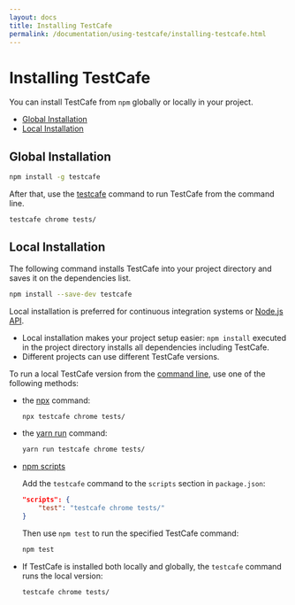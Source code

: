 ```yaml
---
layout: docs
title: Installing TestCafe
permalink: /documentation/using-testcafe/installing-testcafe.html
---
```

# Installing TestCafe

You can install TestCafe from `npm` globally or locally in your project.

* [Global Installation](#global-installation)
* [Local Installation](#local-installation)

## Global Installation

```bash
npm install -g testcafe
```

After that, use the [testcafe](command-line-interface.md) command to run TestCafe from the command line.

```bash
testcafe chrome tests/
```

## Local Installation

The following command installs TestCafe into your project directory and saves it on the dependencies list.

```bash
npm install --save-dev testcafe
```

Local installation is preferred for continuous integration systems or [Node.js API](programming-interface/README.md).

* Local installation makes your project setup easier: `npm install` executed in the project directory installs all dependencies including TestCafe.
* Different projects can use different TestCafe versions.

To run a local TestCafe version from the [command line](command-line-interface.md), use one of the following methods:

* the [npx](https://www.npmjs.com/package/npx) command:

    ```sh
    npx testcafe chrome tests/
    ```

* the [yarn run](https://yarnpkg.com/lang/en/docs/cli/run/) command:

    ```sh
    yarn run testcafe chrome tests/
    ```

* [npm scripts](https://docs.npmjs.com/misc/scripts)

    Add the `testcafe` command to the `scripts` section in `package.json`:

    ```json
    "scripts": {
        "test": "testcafe chrome tests/"
    }
    ```

    Then use `npm test` to run the specified TestCafe command:

    ```sh
    npm test
    ```

* If TestCafe is installed both locally and globally, the `testcafe` command runs the local version:

    ```bash
    testcafe chrome tests/
    ```

